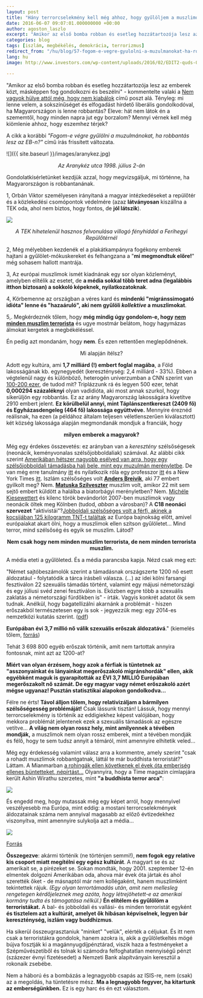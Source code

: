 ```yaml
---
layout: post
title: "Hány terrorcselekmény kell még ahhoz, hogy gyűlöljem a muszlimokat?"
date: 2016-06-07 09:07:01.000000000 +00:00
author: agoston_laszlo
excerpt: "Amikor az első bomba robban és esetleg hozzátartozója lesz az emberek közt, másképpen fog gondolkozni és beszélni - kommentelte valaki. Tényleg: mit mondanék, ha Magyarországon is lenne robbantás?"
categories: blog
tags: [iszlám, megbékélés, demokrácia, terrorizmus]
redirect_from: "/hu/blog/57-fogom-e-vegre-gyulolni-a-muzulmanokat-ha-robbantas-lesz-az-eb-n"
lang: hu
image: http://www.investors.com/wp-content/uploads/2016/02/EDIT2-quds-022616-newscom.jpg

---
```

"Amikor az első bomba robban és esetleg hozzátartozója lesz az emberek közt, másképpen fog gondolkozni és beszélni" - kommentelte valaki a [Nem vagyok hülye attól még, hogy nem kiabálok](http://agostonlaszlo.hu/hu/blog/70-nem-vagyok-hulye-attol-meg-hogy-nem-kiabalok) című poszt alá. Tényleg: mi lenne velem, a sokszínűséget és elfogadást hirdető liberális gondolkodóval, ha Magyarországon is lenne robbantás? Eleve: hát nem látok én a szememtől, hogy minden napra jut egy borzalom? Mennyi vérnek kell még kiömlenie ahhoz, hogy eszemhez térjek?

A cikk a korábbi _"Fogom-e végre gyűlölni a muzulmánokat, ha robbantás lesz az EB-n?"_ című írás frissített változata.

![]({{ site.baseurl }}/images/aranykez.jpg)

<center><em>Az Aranykéz utca 1998. július 2-án</em></center>

Gondolatkísérletünket kezdjük azzal, hogy megvizsgáljuk, mi történne, ha Magyarországon is robbantanának.

1, Orbán Viktor személyesen irányítaná a magyar intézkedéseket a repülőtér és a közlekedési csomópontok védelmére (azaz **látványosan** kiszállna a TEK oda, ahol nem biztos, hogy fontos, de **jól látszik**).

![]({{site.baseurl}}/images/tek.JPG)

<center><em>A TEK hihetelenül hasznos felvonulása villogó fényhíddal a Ferihegyi Repülőtérnél</em></center>

2, Még mélyebben kezdenék el a plakátkampányra fogékony emberek hajtani a gyűlölet-mókuskereket és felhangzana a "**mi megmondtuk előre!**" még sohasem hallott mantrája.

3, Az európai muszlimok ismét kiadnának egy sor olyan közleményt, amelyben elítélik az esetet, de **a média sokkal több teret adna (legalábbis itthon biztosan) a sokkoló képeknek, nyilatkozatoknak**.

4, Körbemenne az országban a véres kard és **mindenki "migránssimogató idióta" lenne és "hazaáruló", aki nem gyűlöli _kollektíve_ a muszlimokat**.

5,. Megkérdeznék tőlem, hogy **még mindig úgy gondolom-e, hogy [nem minden muszlim terrorista](https://www.facebook.com/agostonlaszloartist/videos/816269201810513/)** és ugye mostmár belátom, hogy hagymázas álmokat kergetek a megbékéléssel.

Én pedig azt mondanám, hogy **nem**. És ezen rettentően meglepődnének.

<center></b>Mi alapján ítélsz?</b></center>

Adott egy kultúra, ami **1,7 milliárd (!) embert foglal magába**, a Föld lakosságának kb. egynegyedét (kereszténység: 2,4 milliárd - 33%). Ebben a végtelenül nagy és különböző, heterogén univerzumban a CNN szerint van [100-200 ezer](http://edition.cnn.com/2014/09/26/opinion/bergen-schneider-how-many-jihadists/), de tudod mit? Triplázzunk rá és legyen 500 ezer, tehát **0,000294 százaléknyi** olyan vadidióta, aki most annak szurkol, hogy sikerüljön egy robbantás. Ez az arány Magyarország lakosságára kivetítve 2910 embert jelent. **Ez körülbelül annyi, mint Táplánszentkereszt (2409 fő) és Egyházasdengeleg (464 fő) lakossága együttvéve.** Mennyire éreznéd reálisnak, ha ezen (a példához általam teljesen véletlenszerűen kiválasztott) két község lakossága alapján megmondanák mondjuk a franciák, hogy

<center><b>milyen emberek a magyarok?</b></center>

Még egy érdekes összevetés: ez arányban van a _keresztény_ szélsőségesek (neonácik, keményvonalas szélsőjobboldaliak) számával. Az alábbi cikk szerint [Amerikában hétszer nagyobb esélyed van arra, hogy egy szélsőjobboldali támadásba halj bele, mint egy muzulmán merényletbe](http://thinkprogress.org/justice/2015/11/30/3725562/you-are-more-than-7-times-as-likely-to-be-killed-by-a-right-wing-extemist-than-by-muslim-terrorists/). De van még erre tanulmány [itt](http://time.com/3934980/right-wing-extremists-white-terrorism-islamist-jihadi-dangerous/) és nyilatkozik róla egy professzor [itt](http://www.thecollegefix.com/post/25885/) és a New York Times [itt](http://www.nytimes.com/2015/06/25/us/tally-of-attacks-in-us-challenges-perceptions-of-top-terror-threat.html?_r=0). Iszlám szélsőséges volt **[Anders Breivik](https://hu.wikipedia.org/wiki/Anders_Behring_Breivik)**, aki 77 embert gyilkolt meg? Nem. **[Matuska Szilveszter](https://hu.wikipedia.org/wiki/Matuska_Szilveszter)** muszlim volt, amikor 22 mit sem sejtő embert küldött a halálba a biatorbágyi merényletben? Nem. [Michéle Kiesewettert](https://en.wikipedia.org/wiki/Murder_of_Mich%C3%A9le_Kiesewetter) és kilenc török bevándorlót 2007-ben muszlimok vagy neonácik öltek meg Kölnben (tudod, _abban_ a városban)? A **C18 neonáci szervezet** "aktivistái"?[Jobboldali szélsőséges volt a férfi, akinek a kocsijában 125 kilogramm TNT-t találtak]( http://www.theguardian.com/world/2016/jun/06/ukraine-detained-french-citizen-plotting-euro-2016-attacks) az Európa bajnokság előtt, amivel európaiakat akart ölni, hogy a muszlimok ellen szítson gyűlöletet...  Mind terror, mind szélsőség és egyik se muszlim. Látod? 

<center><b>Nem csak hogy nem minden muszlim terrorista, de nem minden terrorista muszlim.</b></center>

A média eteti a gyűlöleted. És a média parancsba kapja. Nézd csak meg ezt:

"Német sajtóbeszámolók szerint a támadásnak országszerte 1200 nő esett áldozatául - folytatódik a tárca írásbeli válasza.  (...) az idei kölni farsangi fesztiválon 22 szexuális támadás történt, valamint egy májusi németországi és egy júliusi svéd zenei fesztiválon is. Eközben egyre több a szexuális zaklatás a németországi fürdőkben is" - írták. Vagyis konkrét adatot ők sem tudnak. Anélkül, hogy bagatellizálni akarnánk a problémát - hiszen erőszakból természetesen egy is sok - jegyezzük meg: egy 2014-es nemzetközi kutatás szerint. ([pdf](http://fra.europa.eu/sites/default/files/fra-2014-vaw-survey-factsheet_hu.pdf))  

**Európában évi 3,7 millió nő válik szexuális erőszak áldozatává**." (kiemelés tőlem, [forrás](http://index.hu/belfold/2016/07/20/elarulta_a_kormany_hogy_jott_ki_neki_a_300_halott_a_plakatkampanyhoz/))

Tehát 3 698 800 egyéb erőszak történik, amit nem tartottak annyira fontosnak, mint azt az 1200-at?

**Miért van olyan érzésem, hogy azok a férfiak is tüntetnek az "asszonyainkat és lányainkat megerőszakoló migránshordák" ellen, akik egyébként maguk is gyarapították az ÉVI 3,7 MILLIÓ Európában megerőszakolt nő számát. De egy magyar vagy német erőszakoló azért mégse ugyanaz! Pusztán statisztikai alapokon gondolkodva...**

Félre ne érts! **Távol álljon tőlem, hogy relativizáljam a bármilyen szélsőségesség problémáját!** Csak lássunk tisztán! Lássuk, hogy mennyi terrorcselekmény is történik az eddigiekhez képest valójában, hogy mekkora problémát jelentenek ezek a szexuális támadások az egészre vetítve... **A világ nem olyan rossz hely, mint amilyennek a tévében mondják,** a muszlimok nem olyan rossz emberek, mint a tévében mondják és félő, hogy te sem tudsz annyit a témáról, mint amennyire elhitetik veled...

Még egy érdekesség valamint válasz arra a kommentre, amely szerint "csak a rohadt muszlimok robbantgatnak, láttál te már buddhista terroristát?" Láttam. A Mianmarban [a rohingák ellen követkenek el évek óta emberiség ellenes büntetteket, népírtást...](http://hu.euronews.com/2017/09/06/a-rohingak-egy-meltatlanul-magara-hagyott-nep) Olyannyira, hogy a Time magazin címlapjára került Ashin Wirathu szerzetes, mint **"a buddhista terror arca"**:

![]({{site.baseurl}}/images/buddhista.jpg)

És engedd meg, hogy mutassak még egy képet arról, hogy mennyivel veszélyesebb ma Európa, mint eddig: a mostani terrorcselekmények áldozatainak száma nem annyival magasabb az előző évtizedekhez viszonyítva, mint amennyire sulykolja azt a média...

![]({{site.baseurl}}/images/aldozatok.jpg)

[Forrás](http://fra.europa.eu/sites/default/files/fra-2014-vaw-survey-factsheet_hu.pdf)

**Összegezve**: akármi történik (ne történjen semmi!), **nem fogok egy relatíve kis csoport miatt megítélni egy egész kultúrát**. A magyart se és az amerikait se, a pirézeket se. Sokan mondták, hogy 2001. szeptember 12-én elmentek dolgozni Amerikában oda, ahova már évek óta jártak és ahol szerették őket - de másnaptól már nem kollégaként, hanem muszlimként tekintettek rájuk. *(Egy olyan terrortámadás után, amit nem mellesleg rengetegen kérdőjeleznek meg azóta, hogy létrejöhetett-e az amerikai kormány tudta és támogatása nélkül.)* **Én elítélem és gyűlölöm a terroristákat.** A bal- és jobboldali és vallási- és minden terroristát egyként **és tisztelem azt a kultúrát, amelyet ők hibásan képviselnek, legyen bár kereszténység, iszlám vagy buddhizmus**.

Ha sikerül összeugrasztaniuk "minket" "velük", elérték a céljukat. És itt nem csak a terroristákra gondolok, hanem azokra is, akik a gyűlöletkeltés mögé bújva fosztják ki a magánnyugdíjpénztárad, viszik haza a festményeket a Szépművészetiből és tolnak ki számodra felfoghatatlan mennyiségű pénzt (százezer évnyi fizetésedet) a Nemzeti Bank alapítványain keresztül a rokonaik zsebébe.

Nem a háború és a bombázás a legnagyobb csapás az ISIS-re, nem (csak) az a megoldás, ha tüntetésre mész. **Ma a legnagyobb fegyver, ha kitartunk az emberségünkben.** Ez is egy harc és én ezt választom.
